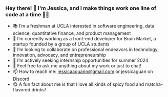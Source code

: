 ### Hey there! 👋 I'm Jessica, and I make things work one line of code at a time 👩‍💻

- 📚 I’m a freshman at UCLA interested in software engineering, data science, quantitative finance, and product management
- 🐻 I’m currently working as a front-end developer for Bruin Market, a startup founded by a group of UCLA students
- 👯 I’m looking to collaborate on professional endeavors in technology, innovation, advocacy, and entrepreneurship
- 🍎 I’m actively seeking internship opportunities for summer 2024
- 💬 Feel free to ask me anything about my work or just to chat!
- 📫 How to reach me: jessicaaguann@gmail.com or jessicaguan on Discord
- 😋 A fun fact about me is that I love all kinds of spicy food and matcha-flavored drinks!

